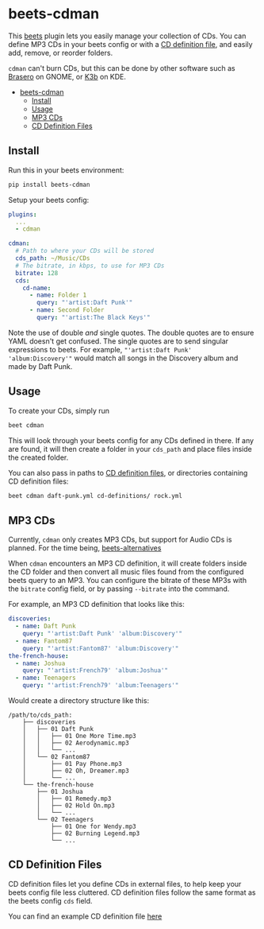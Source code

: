 # beets-cdman
This [beets][beets-docs]
plugin lets you easily manage your collection of CDs.
You can define MP3 CDs in your beets config or with a
[CD definition file][cd-def-example],
and easily add, remove, or reorder folders.

`cdman` can't burn CDs, but this can be done by other software such as
[Brasero][brasero-page] on GNOME, or [K3b][k3b-page] on KDE.


- [beets-cdman](#beets-cdman)
  - [Install](#install)
  - [Usage](#usage)
  - [MP3 CDs](#mp3-cds)
  - [CD Definition Files](#cd-definition-files)


## Install
Run this in your beets environment:
```bash
pip install beets-cdman
```

Setup your beets config:
```yml
plugins:
  ...
  - cdman

cdman:
  # Path to where your CDs will be stored
  cds_path: ~/Music/CDs
  # The bitrate, in kbps, to use for MP3 CDs
  bitrate: 128
  cds:
    cd-name:
      - name: Folder 1
        query: "'artist:Daft Punk'"
      - name: Second Folder
        query: "'artist:The Black Keys'"
```
Note the use of double *and* single quotes.
The double quotes are to ensure YAML doesn't get confused.
The single quotes are to send singular expressions to beets.
For example, `"'artist:Daft Punk' 'album:Discovery'"`
would match all songs in the Discovery album and made by Daft Punk.


## Usage
To create your CDs, simply run
```bash
beet cdman
```
This will look through your beets config for any CDs defined in there.
If any are found, it will then create a folder in your `cds_path`
and place files inside the created folder.

You can also pass in paths to [CD definition files](#cd-definition-files),
or directories containing CD definition files:
```bash
beet cdman daft-punk.yml cd-definitions/ rock.yml
```


## MP3 CDs
Currently, `cdman` only creates MP3 CDs, but support for Audio CDs is planned.
For the time being, [beets-alternatives][beets-alt-plugin]

When `cdman` encounters an MP3 CD definition, it will create folders inside
the CD folder and then convert all music files found from the configured
beets query to an MP3. You can configure the bitrate of these MP3s
with the `bitrate` config field, or by passing `--bitrate` into the command.

For example, an MP3 CD definition that looks like this:
```yml
discoveries:
  - name: Daft Punk
    query: "'artist:Daft Punk' 'album:Discovery'"
  - name: Fantom87
    query: "'artist:Fantom87' 'album:Discovery'"
the-french-house:
  - name: Joshua
    query: "'artist:French79' 'album:Joshua'"
  - name: Teenagers
    query: "'artist:French79' 'album:Teenagers'"
```
Would create a directory structure like this:
```
/path/to/cds_path:
    ├── discoveries
    │   ├── 01 Daft Punk
    │   │   ├── 01 One More Time.mp3
    │   │   ├── 02 Aerodynamic.mp3
    │   │   └── ...
    │   └── 02 Fantom87
    │       ├── 01 Pay Phone.mp3
    │       ├── 02 Oh, Dreamer.mp3
    │       └── ...
    └── the-french-house
        ├── 01 Joshua
        │   ├── 01 Remedy.mp3
        │   ├── 02 Hold On.mp3
        │   └── ...
        └── 02 Teenagers
            ├── 01 One for Wendy.mp3
            ├── 02 Burning Legend.mp3
            └── ...
```


## CD Definition Files
CD definition files let you define CDs in external files, to help keep your
beets config file less cluttered. CD definition files follow the same format
as the beets config `cds` field.

You can find an example CD definition file [here][cd-def-example]

[beets-docs]: https://beets.readthedocs.io/en/latest/index.html
[cd-def-example]: https://github.com/TacticalLaptopBag/beets-cdman/blob/main/example-cdman-definition.yml
[beets-alt-plugin]: https://github.com/geigerzaehler/beets-alternatives/
[brasero-page]: https://wiki.gnome.org/Apps/Brasero/
[k3b-page]: https://apps.kde.org/k3b/
